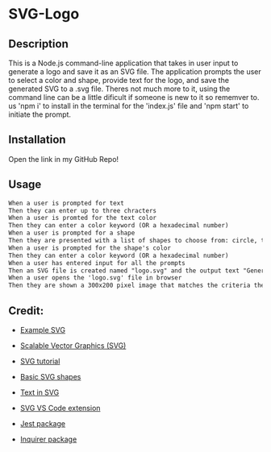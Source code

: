 # SVG-Logo


## Description
This is a Node.js command-line application that takes in user input to generate a logo and save it as an SVG file. The application prompts the user to select a color and shape, provide text for the logo, and save the generated SVG to a .svg file. Theres not much more to it, using the command line can be a little dificult if someone is new to it so rememver to. us 'npm i' to install in the terminal for the 'index.js' file and 'npm start' to initiate the prompt.

## Installation
Open the link in my GitHub Repo!

## Usage
```md
When a user is prompted for text
Then they can enter up to three chracters
When a user is promted for the text color
Then they can enter a color keyword (OR a hexadecimal number)
When a user is prompted for a shape
Then they are presented with a list of shapes to choose from: circle, triangle, and square
When a user is prompted for the shape's color
Then they can enter a color keyword (OR a hexadecimal number)
When a user has entered input for all the prompts
Then an SVG file is created named "logo.svg" and the output text "Generated logo.sg" is printed in the command line
When a user opens the 'logo.svg' file in browser
Then they are shown a 300x200 pixel image that matches the criteria they entered 
```
## Credit:
* [Example SVG](https://static.fullstack-bootcamp.com/fullstack-ground/module-10/circle.svg)

* [Scalable Vector Graphics (SVG)](https://en.wikipedia.org/wiki/Scalable_Vector_Graphics)

* [SVG tutorial](https://developer.mozilla.org/en-US/docs/Web/SVG/Tutorial)

* [Basic SVG shapes](https://developer.mozilla.org/en-US/docs/Web/SVG/Tutorial/Basic_Shapes)

* [Text in SVG](https://developer.mozilla.org/en-US/docs/Web/SVG/Tutorial/Texts)

* [SVG VS Code extension](https://marketplace.visualstudio.com/items?itemName=jock.svg)

* [Jest package](https://www.npmjs.com/package/jest)

* [Inquirer package](https://www.npmjs.com/package/inquirer/v/8.2.4)